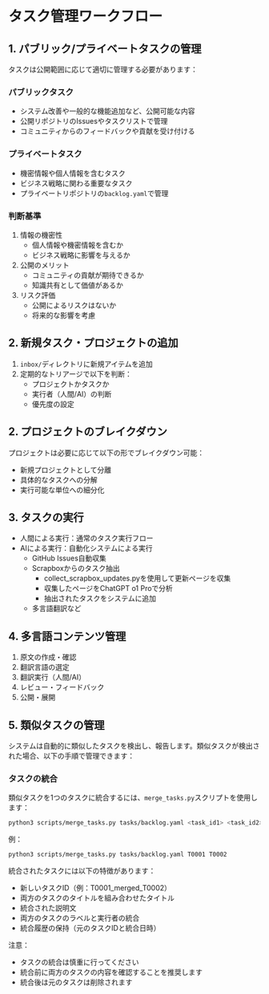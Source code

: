 # タスク管理ワークフロー

## 1. パブリック/プライベートタスクの管理

タスクは公開範囲に応じて適切に管理する必要があります：

### パブリックタスク
- システム改善や一般的な機能追加など、公開可能な内容
- 公開リポジトリのIssuesやタスクリストで管理
- コミュニティからのフィードバックや貢献を受け付ける

### プライベートタスク
- 機密情報や個人情報を含むタスク
- ビジネス戦略に関わる重要なタスク
- プライベートリポジトリの`backlog.yaml`で管理

### 判断基準
1. 情報の機密性
   - 個人情報や機密情報を含むか
   - ビジネス戦略に影響を与えるか
2. 公開のメリット
   - コミュニティの貢献が期待できるか
   - 知識共有として価値があるか
3. リスク評価
   - 公開によるリスクはないか
   - 将来的な影響を考慮

## 2. 新規タスク・プロジェクトの追加

1. `inbox/`ディレクトリに新規アイテムを追加
2. 定期的なトリアージで以下を判断：
   - プロジェクトかタスクか
   - 実行者（人間/AI）の判断
   - 優先度の設定

## 2. プロジェクトのブレイクダウン

プロジェクトは必要に応じて以下の形でブレイクダウン可能：
- 新規プロジェクトとして分離
- 具体的なタスクへの分解
- 実行可能な単位への細分化

## 3. タスクの実行

- 人間による実行：通常のタスク実行フロー
- AIによる実行：自動化システムによる実行
  - GitHub Issues自動収集
  - Scrapboxからのタスク抽出
    - collect_scrapbox_updates.pyを使用して更新ページを収集
    - 収集したページをChatGPT o1 Proで分析
    - 抽出されたタスクをシステムに追加
  - 多言語翻訳など

## 4. 多言語コンテンツ管理

1. 原文の作成・確認
2. 翻訳言語の選定
3. 翻訳実行（人間/AI）
4. レビュー・フィードバック
5. 公開・展開

## 5. 類似タスクの管理

システムは自動的に類似したタスクを検出し、報告します。類似タスクが検出された場合、以下の手順で管理できます：

### タスクの統合

類似タスクを1つのタスクに統合するには、`merge_tasks.py`スクリプトを使用します：

```bash
python3 scripts/merge_tasks.py tasks/backlog.yaml <task_id1> <task_id2>
```

例：
```bash
python3 scripts/merge_tasks.py tasks/backlog.yaml T0001 T0002
```

統合されたタスクには以下の特徴があります：
- 新しいタスクID（例：T0001_merged_T0002）
- 両方のタスクのタイトルを組み合わせたタイトル
- 統合された説明文
- 両方のタスクのラベルと実行者の統合
- 統合履歴の保持（元のタスクIDと統合日時）

注意：
- タスクの統合は慎重に行ってください
- 統合前に両方のタスクの内容を確認することを推奨します
- 統合後は元のタスクは削除されます

